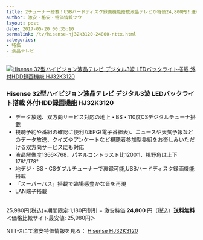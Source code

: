 ```yaml
---
title: 2チューナー搭載！USBハードディスク録画機能搭載液晶テレビが特価24,800円！送料無料！
author: 激安・格安・特価情報ツウ
layout: post
date: 2017-05-20 00:35:10
permalink: /tv/hisense-hj32k3120-24800-nttx.html
categories:
- 特価
- 液晶テレビ
---
```


<div class="img-bg2 img_L">
<a href="//px.a8.net/svt/ejp?a8mat=ZYP6S+8IMA3E+S1Q+BWGDT&#038;a8ejpredirect=//nttxstore.jp/_II_HS15640875" target="_blank"><img border="0" alt="Hisense 32型ハイビジョン液晶テレビ デジタル3波 LEDバックライト搭載 外付HDD録画機能 HJ32K3120" src="//image.nttxstore.jp/250_images/H/HS/HS15640875.jpg" data-recalc-dims="1" /></a>
</div>

### Hisense 32型ハイビジョン液晶テレビ デジタル3波 LEDバックライト搭載 外付HDD録画機能 HJ32K3120
<!--more-->

* データ放送、双方向サービス対応の地上・BS・110度CSデジタルチューナ搭載
* 視聴予約や番組の確認に便利なEPG(電子番組表)、ニュースや天気予報などのデータ放送、クイズやアンケートなど視聴者参加型番組をお楽しみいただける双方向サービスにも対応
* 液晶解像度1366×768、パネルコントラスト比1200:1、視野角は上下178°/178°
* 地デジ・BS・CSダブルチューナーで裏録可能,USBハードディスク録画機能搭載
* 「スーパーバス」搭載で臨場感豊かな音を再現
* LAN端子搭載

<br clear="all" />25,980円(税込)+期間限定:1,180円割引 = 激安特価 <span class="tokka-price"><strong>24,800</strong></span> 円（税込）**送料無料**
＜価格比較サイト最安値: 25,980円＞

NTT-Xにて激安特価情報を見る： <span class="fs150p"><a href="//px.a8.net/svt/ejp?a8mat=ZYP6S+8IMA3E+S1Q+BWGDT&#038;a8ejpredirect=//nttxstore.jp/_II_HS15640875" target="_blank">Hisense HJ32K3120</a></span>
